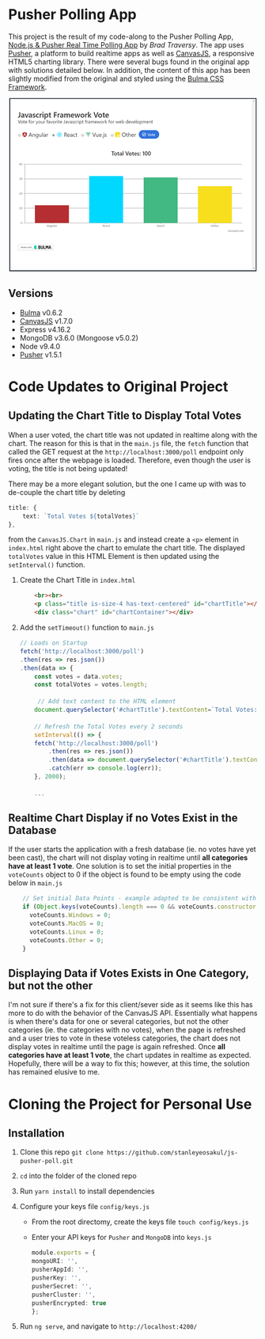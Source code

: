 # Pusher Polling App
This project is the result of my code-along to the Pusher Polling App, [Node.js & Pusher Real Time Polling App](https://www.youtube.com/watch?v=SSDED3XKz-0&t=9s) by *Brad Traversy*.  The app uses [Pusher](https://pusher.com), a platform to build realtime apps as well as [CanvasJS](https://canvasjs.com/), a responsive HTML5 charting library.  There were several bugs found in the original app with solutions detailed below.  In addition, the content of this app has been slightly modified from the original and styled using the [Bulma CSS Framework](https://bulma.io).

<p align="center">
    <img width="500" height="350" src="./public/images/homepage.png"><br>
</p>

## Versions
* [Bulma](https://bulma.io) v0.6.2
* [CanvasJS](https://canvasjs.com/) v1.7.0
* Express v4.16.2
* MongoDB v3.6.0 (Mongoose v5.0.2)
* Node v9.4.0
* [Pusher](https://pusher.com) v1.5.1

# Code Updates to Original Project
## Updating the Chart Title to Display Total Votes
When a user voted, the chart title was not updated in realtime along with the chart.  The reason for this is that in the `main.js` file, the `fetch` function that called the GET request at the `http://localhost:3000/poll` endpoint only fires once after the webpage is loaded.  Therefore, even though the user is voting, the title is not being updated!  

There may be a more elegant solution, but the one I came up with was to de-couple the chart title by deleting

```typescript
title: {
    text: `Total Votes ${totalVotes}`
},
```

from the `CanvasJS.Chart` in `main.js` and instead create a `<p>` element in `index.html` right above the chart to emulate the chart title.  The displayed `totalVotes` value in this HTML Element is then updated using the `setInterval()` function.

1. Create the Chart Title in `index.html`

    ```html
        <br><br>
        <p class="title is-size-4 has-text-centered" id="chartTitle"></p>  <!-- Bulma CSS classes used -->
        <div class="chart" id="chartContainer"></div>
    ```
    
1. Add the `setTimeout()` function to `main.js`

    ```typescript
    // Loads on Startup
    fetch('http://localhost:3000/poll')
    .then(res => res.json())
    .then(data => {
        const votes = data.votes;
        const totalVotes = votes.length;

         // Add text content to the HTML element
        document.querySelector('#chartTitle').textContent=`Total Votes: ${totalVotes}`;

        // Refresh the Total Votes every 2 seconds
        setInterval(() => {
        fetch('http://localhost:3000/poll')
            .then(res => res.json())
            .then(data => document.querySelector('#chartTitle').textContent = `Total Votes: ${data.votes.length}`)
            .catch(err => console.log(err));
        }, 2000);

        ...
    ```

## Realtime Chart Display if no Votes Exist in the Database
If the user starts the application with a fresh database (ie. no votes have yet been cast), the chart will not display voting in realtime until **all categories have at least 1 vote**.  One solution is to set the initial properties in the `voteCounts` object to 0 if the object is found to be empty using the code below in `main.js`

```typescript
    // Set initial Data Points - example adapted to be consistent with Brad's original project
    if (Object.keys(voteCounts).length === 0 && voteCounts.constructor === Object) {
      voteCounts.Windows = 0;
      voteCounts.MacOS = 0;
      voteCounts.Linux = 0;
      voteCounts.Other = 0;
    }
```

## Displaying Data if Votes Exists in One Category, but not the other
I'm not sure if there's a fix for this client/sever side as it seems like this has more to do with the behavior of the CanvasJS API.  Essentially what happens is when there's data for one or several categories, but not the other categories (ie. the categories with no votes), when the page is refreshed and a user tries to vote in these voteless categories, the chart does not display votes in realtime until the page is again refreshed.  Once **all categories have at least 1 vote**, the chart updates in realtime as expected.  Hopefully, there will be a way to fix this; however, at this time, the solution has remained elusive to me.

# Cloning the Project for Personal Use
## Installation
1. Clone this repo `git clone https://github.com/stanleyeosakul/js-pusher-poll.git`
1. `cd` into the folder of the cloned repo
1. Run `yarn install` to install dependencies
1. Configure your keys file `config/keys.js`
    * From the root directomy, create the keys file `touch config/keys.js`
    * Enter your API keys for `Pusher` and `MongoDB` into `keys.js`

        ```typescript
        module.exports = {
        mongoURI: '',
        pusherAppId: '',
        pusherKey: '',
        pusherSecret: '',
        pusherCluster: '',
        pusherEncrypted: true
        };
        ```

1. Run `ng serve`, and navigate to `http://localhost:4200/`
